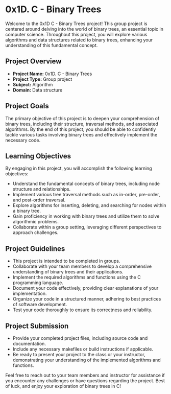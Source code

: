 # 0x1D. C - Binary Trees

Welcome to the 0x1D C - Binary Trees project! This group project is centered around delving into the world of binary trees, an essential topic in computer science. Throughout this project, you will explore various algorithms and data structures related to binary trees, enhancing your understanding of this fundamental concept.

## Project Overview

- **Project Name:** 0x1D. C - Binary Trees
- **Project Type:** Group project
- **Subject:** Algorithm
- **Domain:** Data structure

## Project Goals

The primary objective of this project is to deepen your comprehension of binary trees, including their structure, traversal methods, and associated algorithms. By the end of this project, you should be able to confidently tackle various tasks involving binary trees and effectively implement the necessary code.

## Learning Objectives

By engaging in this project, you will accomplish the following learning objectives:

- Understand the fundamental concepts of binary trees, including node structure and relationships.
- Implement various tree traversal methods such as in-order, pre-order, and post-order traversal.
- Explore algorithms for inserting, deleting, and searching for nodes within a binary tree.
- Gain proficiency in working with binary trees and utilize them to solve algorithmic problems.
- Collaborate within a group setting, leveraging different perspectives to approach challenges.

## Project Guidelines

- This project is intended to be completed in groups.
- Collaborate with your team members to develop a comprehensive understanding of binary trees and their applications.
- Implement the required algorithms and functions using the C programming language.
- Document your code effectively, providing clear explanations of your implementation.
- Organize your code in a structured manner, adhering to best practices of software development.
- Test your code thoroughly to ensure its correctness and reliability.

## Project Submission

- Provide your completed project files, including source code and documentation.
- Include any necessary makefiles or build instructions if applicable.
- Be ready to present your project to the class or your instructor, demonstrating your understanding of the implemented algorithms and functions.

Feel free to reach out to your team members and instructor for assistance if you encounter any challenges or have questions regarding the project. Best of luck, and enjoy your exploration of binary trees in C!
